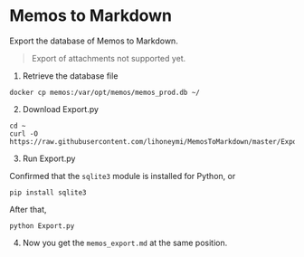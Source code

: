# Memos to Markdown

Export the database of Memos to Markdown.

> Export of attachments not supported yet.

1. Retrieve the database file

```
docker cp memos:/var/opt/memos/memos_prod.db ~/
```

2. Download Export.py

```
cd ~
curl -O https://raw.githubusercontent.com/lihoneymi/MemosToMarkdown/master/Export.py
```

3. Run Export.py

Confirmed that the `sqlite3` module is installed for Python, or
```
pip install sqlite3
```

After that,
```
python Export.py
```

4. Now you get the `memos_export.md` at the same position.
